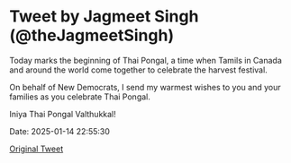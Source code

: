 # Tweet by Jagmeet Singh (@theJagmeetSingh)

Today marks the beginning of Thai Pongal, a time when Tamils in Canada and around the world come together to celebrate the harvest festival.

On behalf of New Democrats, I send my warmest wishes to you and your families as you celebrate Thai Pongal.

Iniya Thai Pongal Valthukkal!

Date: 2025-01-14 22:55:30

[Original Tweet](https://x.com/theJagmeetSingh/status/1879301343476924806)
